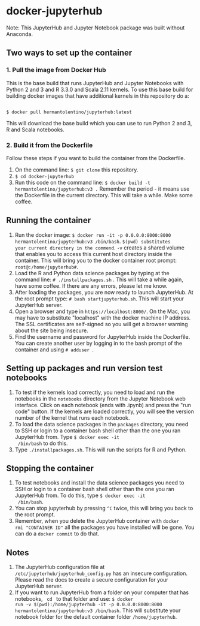 # docker-jupyterhub

Note: This JupyterHub and Jupyter Notebook package was built without Anaconda.

## Two ways to set up the container

### 1. Pull the image from Docker Hub
This is the base build that runs JupyterHub and Jupyter Notebooks with Python 2 and 3 and R 3.3.0 and Scala 2.11 kernels. To use this base build for building docker images that have additional kernels in this repository do a:

<code>
$ docker pull hermantolentino/jupyterhub:latest
</code>

This will download the base build which you can use to run Python 2 and 3, R and Scala notebooks.

### 2. Build it from the Dockerfile

Follow these steps if you want to build the container from the Dockerfile.

1. On the command line: <code>$ git clone</code> this repository.
2. <code>$ cd docker-jupyterhub</code>
3. Run this code on the command line: <code>$ docker build -t hermantolentino/jupyterhub:v3 .</code> Remember the period - it means use the Dockerfile in the current directory. This will take a while. Make some coffee.

## Running the container

1. Run the docker image: <code>$ docker run -it -p 0.0.0.0:8000:8000 hermantolentino/jupyterhub:v3 /bin/bash</code>. <code>$(pwd) substitutes your current directory in the commend</code>. <code>-v</code> creates a shared volume that enables you to access this current host directory inside the container. This will bring you to the docker container root prompt: <code>root@<DOCKER IMAGE ID>:/home/jupyterhub#</code>.
2. Load the R and Python data science packages by typing at the command line: <code># ./installpackages.sh</code> . This will take a while again, have some coffee. If there are any errors, please let me know.
3. After loading the packages, you are now ready to launch JupyterHub. At the root prompt type: <code># bash startjupyterhub.sh</code>. This will start your JupyterHub server.
4. Open a browser and type in <code>https://localhost:8000/</code>. On the Mac, you may have to substitute "localhost" with the docker machine IP address. The SSL certificates are self-signed so you will get a browser warning about the site being insecure.
5. Find the username and password for JupyterHub inside the Dockerfile. You can create another user by logging in to the bash prompt of the container and using <code># adduser <username></code>.

## Setting up packages and run version test notebooks
1. To test if the kernels load correctly, you need to load and run the notebooks in the <code>notebooks</code> directory from the Jupyter Notebook web interface. Click on each notebook (ends with .ipynb) and press the "run code" button. If the kernels are loaded correctly, you will see the version number of the kernel that runs each notebook.
2. To load the data science packages in the <code>packages</code> directory, you need to SSH or login to a container bash shell other than the one you ran JupyterHub from. Type <code>$ docker exec -it <CONTAINER ID or CONTAINER alias> /bin/bash</code> to do this.
3. Type <code>./installpackages.sh</code>. This will run the scripts for R and Python.

## Stopping the container

1. To test notebooks and install the data science packages you need to SSH or login to a container bash shell other than the one you ran JupyterHub from. To do this, type <code>$ docker exec -it <CONTAINER ID or CONTAINER alias> /bin/bash</code>.
2. You can stop jupyterhub by pressing <code>^C</code> twice, this will bring you back to the root prompt.
3. Remember, when you delete the JupyterHub container with <code>docker rmi "CONTAINER ID"</code> all the packages you have installed will be gone. You can do a <code>docker commit</code> to do that.

## Notes

1. The JupyterHub configuration file at <code>/etc/jupyterhub/jupyterhub_config.py</code> has an insecure configuration. Please read the docs to create a secure configuration for your JupyterHub server.
2. If you want to run JupyterHub from a folder on your computer that has notebooks, <code> cd </code> to that folder and use: <code>$ docker run -v $(pwd):/home/jupyterhub -it -p 0.0.0.0:8000:8000 hermantolentino/jupyterhub:v3 /bin/bash</code>. This will substitute your notebook folder for the default container folder <code>/home/jupyterhub</code>.
